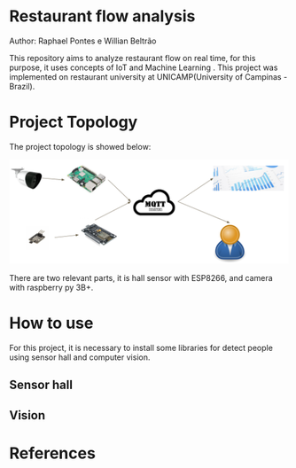 # Restaurant flow analysis
Author: Raphael Pontes e Willian Beltrão

This repository aims to analyze restaurant flow on real time, for this purpose, it uses concepts of IoT and Machine Learning . This project was implemented on restaurant university at UNICAMP(University of Campinas - Brazil).


# Project Topology

The project topology is showed below:

![Arquitetura](topology.png)

There are two relevant parts, it is hall sensor with ESP8266, and camera with raspberry py 3B+.

# How to use

For this project, it is necessary to install some libraries for detect people using sensor hall and computer vision. 


## Sensor hall

## Vision


# References

